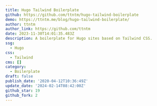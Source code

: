 ```yaml
---
title: Hugo Tailwind Boilerplate
github: https://github.com/ttntm/hugo-tailwind-boilerplate
demo: https://ttntm.me/blog/hugo-tailwind-boilerplate/
author: ttntm
author_link: https://github.com/ttntm
date: 2023-11-30T14:01:35.483Z
description: A boilerplate for Hugo sites based on Tailwind CSS.
ssg:
  - Hugo
css:
  - Tailwind
cms: []
category:
  - Boilerplate
draft: false
publish_date: '2020-04-12T10:36:49Z'
update_date: '2024-02-14T08:42:00Z'
github_star: 19
github_fork: 2
---
```

